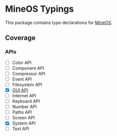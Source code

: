 # MineOS Typings

This package contains type declarations for [MineOS](https://github.com/IgorTimofeev/MineOS).

## Coverage

### APIs

- [ ] Color API
- [ ] Component API
- [ ] Compressor API
- [ ] Event API
- [ ] Filesystem API
- [x] [GUI API](https://github.com/Exeteres/opc-types/tree/master/packages/gui)
- [ ] Internet API
- [ ] Keyboard API
- [ ] Number API
- [ ] Paths API
- [ ] Screen API
- [x] System API
- [ ] Text API
